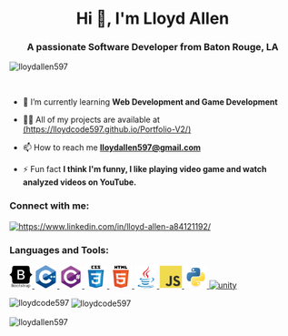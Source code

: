 <h1 align="center">Hi 👋, I'm Lloyd Allen</h1>
<h3 align="center">A passionate Software Developer from Baton Rouge, LA</h3>

<p align="left"> <img src="https://komarev.com/ghpvc/?username=lloydallen597&label=Profile%20views&color=0e75b6&style=flat" alt="lloydallen597" /> </p>

<p align="left"> <a href="https://twitter.com/" target="blank"><img src="https://img.shields.io/twitter/follow/?logo=twitter&style=for-the-badge" alt="" /></a> </p>

- 🌱 I’m currently learning **Web Development and Game Development**

- 👨‍💻 All of my projects are available at [(https://lloydcode597.github.io/Portfolio-V2/)](https://lloydcode597.github.io/Portfolio-V2/)


- 📫 How to reach me **lloydallen597@gmail.com**

- ⚡ Fun fact **I think I'm funny, I like playing video game and watch analyzed videos on YouTube.**

<h3 align="left">Connect with me:</h3>
<p align="left">
<a href="https://linkedin.com/in/https://www.linkedin.com/in/lloyd-allen-a84121192/" target="blank"><img align="center" src="https://raw.githubusercontent.com/rahuldkjain/github-profile-readme-generator/master/src/images/icons/Social/linked-in-alt.svg" alt="https://www.linkedin.com/in/lloyd-allen-a84121192/" height="30" width="40" /></a>
</p>

<h3 align="left">Languages and Tools:</h3>
<p align="left"> <a href="https://getbootstrap.com" target="_blank" rel="noreferrer"> <img src="https://raw.githubusercontent.com/devicons/devicon/master/icons/bootstrap/bootstrap-plain-wordmark.svg" alt="bootstrap" width="40" height="40"/> </a> <a href="https://www.w3schools.com/cpp/" target="_blank" rel="noreferrer"> <img src="https://raw.githubusercontent.com/devicons/devicon/master/icons/cplusplus/cplusplus-original.svg" alt="cplusplus" width="40" height="40"/> </a> <a href="https://www.w3schools.com/cs/" target="_blank" rel="noreferrer"> <img src="https://raw.githubusercontent.com/devicons/devicon/master/icons/csharp/csharp-original.svg" alt="csharp" width="40" height="40"/> </a> <a href="https://www.w3schools.com/css/" target="_blank" rel="noreferrer"> <img src="https://raw.githubusercontent.com/devicons/devicon/master/icons/css3/css3-original-wordmark.svg" alt="css3" width="40" height="40"/> </a> <a href="https://www.w3.org/html/" target="_blank" rel="noreferrer"> <img src="https://raw.githubusercontent.com/devicons/devicon/master/icons/html5/html5-original-wordmark.svg" alt="html5" width="40" height="40"/> </a> <a href="https://www.java.com" target="_blank" rel="noreferrer"> <img src="https://raw.githubusercontent.com/devicons/devicon/master/icons/java/java-original.svg" alt="java" width="40" height="40"/> </a> <a href="https://developer.mozilla.org/en-US/docs/Web/JavaScript" target="_blank" rel="noreferrer"> <img src="https://raw.githubusercontent.com/devicons/devicon/master/icons/javascript/javascript-original.svg" alt="javascript" width="40" height="40"/> </a> <a href="https://www.python.org" target="_blank" rel="noreferrer"> <img src="https://raw.githubusercontent.com/devicons/devicon/master/icons/python/python-original.svg" alt="python" width="40" height="40"/> </a> <a href="https://unity.com/" target="_blank" rel="noreferrer"> <img src="https://www.vectorlogo.zone/logos/unity3d/unity3d-icon.svg" alt="unity" width="40" height="40"/> </a> </p>

<p><img align="left" src="https://github-readme-stats.vercel.app/api/top-langs?username=lloydcode597&show_icons=true&locale=en&layout=compact" alt="lloydcode597" /></p>

<p>&nbsp;<img align="center" src="https://github-readme-stats.vercel.app/api?username=lloydcode597&show_icons=true&locale=en" alt="lloydcode597" /></p>

<p><img align="center" src="https://github-readme-streak-stats.herokuapp.com/?user=lloydcode597&" alt="lloydallen597" /></p>
